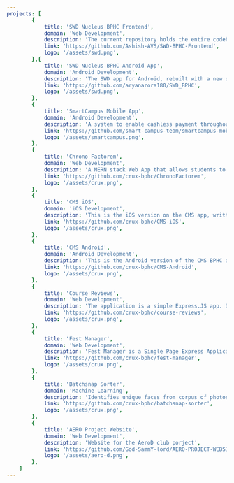 ```yaml
---
projects: [
		{
			title: 'SWD Nucleus BPHC Frontend',
			domain: 'Web Development',
			description: 'The current repository holds the entire codebase of frontend of SWD Portal of BITS Pilani,Hyderabad Campus.',
			link: 'https://github.com/Ashish-AVS/SWD-BPHC-Frontend',
			logo: '/assets/swd.png',
		},{
			title: 'SWD Nucleus BPHC Android App',
			domain: 'Android Development',
			description: 'The SWD app for Android, rebuilt with a new design and using the best practices in Android Development. Built entirely in Koltin.',
			link: 'https://github.com/aryanarora180/SWD_BPHC',
			logo: '/assets/swd.png',
		},
		{
			title: 'SmartCampus Mobile App',
			domain: 'Android Development',
			description: 'A system to enable cashless payment throughout campus in any case and scenario, be in via mess balance or UPI payments for BPHC.',
			link: 'https://github.com/smart-campus-team/smartcampus-mobile',
			logo: '/assets/smartcampus.png',
		},
		{
			title: 'Chrono Factorem',
			domain: 'Web Development',
			description: 'A MERN stack Web App that allows students to create draft time tables',
			link: 'https://github.com/crux-bphc/ChronoFactorem',
			logo: '/assets/crux.png',
		},
		{
			title: 'CMS iOS',
			domain: 'iOS Development',
			description: 'This is the iOS version on the CMS app, written in Swift. The app utilises the API endpoints provided by Moodle from the server hosted on the CMS Website.',
			link: 'https://github.com/crux-bphc/CMS-iOS',
			logo: '/assets/crux.png',
		},
		{
			title: 'CMS Android',
			domain: 'Android Development',
			description: 'This is the Android version of the CMS BPHC app. The app uses standard Moodle endpoints from the server hosted at the CMS website.',
			link: 'https://github.com/crux-bphc/CMS-Android',
			logo: '/assets/crux.png',
		},
		{
			title: 'Course Reviews',
			domain: 'Web Development',
			description: 'The application is a simple Express.JS app. Database is SQLite3. Auth is provided by Passport.js. To review and rate courses provided by BPHC.',
			link: 'https://github.com/crux-bphc/course-reviews',
			logo: '/assets/crux.png',
		},
		{
			title: 'Fest Manager',
			domain: 'Web Development',
			description: 'Fest Manager is a Single Page Express Application that can be used to easily deploy websites for college fests.',
			link: 'https://github.com/crux-bphc/fest-manager',
			logo: '/assets/crux.png',
		},
		{
			title: 'Batchsnap Sorter',
			domain: 'Machine Learning',
			description: 'Identifies unique faces from corpus of photos and allows a person to retrieve all images containing their face. Clustering of images is done on server side by using facial feature embeddings, and the client facing portal is made in React.js.',
			link: 'https://github.com/crux-bphc/batchsnap-sorter',
			logo: '/assets/crux.png',
		},
		{
			title: 'AERO Project Website',
			domain: 'Web Development',
			description: 'Website for the AeroD club porject',
			link: 'https://github.com/God-SammY-lord/AERO-PROJECT-WEBSITE.git',
			logo: '/assets/aero-d.png',
		},
	]
---
```

